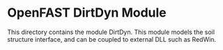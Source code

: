 # OpenFAST DirtDyn Module

This directory contains the module DirtDyn.  This module models the soil structure interface, and can be coupled to external DLL such as RedWin. 
